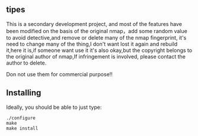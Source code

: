 tipes
------------
This is a secondary development project, and most of the features have been modified on the basis of the original nmap，add some random value to avoid detective,and remove or delete many of the nmap fingerprint, it's need to change many of the thing,I don't want lost it again and rebuild it,here it is,if someone want use it it's also okay,but the copyright belongs to the original author of nmap,If infringement is involved, please contact the author to delete.

Don not use them for commercial purpose!!

Installing
----------
Ideally, you should be able to just type:

    ./configure
    make
    make install
